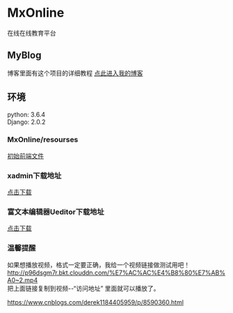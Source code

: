 
# MxOnline
在线在线教育平台
## MyBlog
博客里面有这个项目的详细教程
[点此进入我的博客](http://www.cnblogs.com/derek1184405959/)<br /> 
## 环境
python: 3.6.4<br /> 
Django: 2.0.2
### MxOnline/resourses
[初始前端文件](https://pan.baidu.com/s/194dXX1vFlsUc2k6WZwLUwQ)
### xadmin下载地址
[点击下载](https://github.com/sshwsfc/xadmin/tree/django2)<br /> 
### 富文本编辑器Ueditor下载地址
[点击下载](https://github.com/twz915/DjangoUeditor3/)<br /> 

### 温馨提醒
如果想播放视频，格式一定要正确，我给一个视频链接做测试用吧！</br>
http://p96dsgm7r.bkt.clouddn.com/%E7%AC%AC%E4%B8%80%E7%AB%A0~2.mp4</br>
把上面链接复制到视频--“访问地址” 里面就可以播放了。

https://www.cnblogs.com/derek1184405959/p/8590360.html

